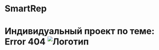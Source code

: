 # SmartRep
Индивидуальный проект по теме: Error 404
![Логотип](https://dnd.su/gallery/articles/91_1_1627579792.jpg "Воин Billy")
=======
 

